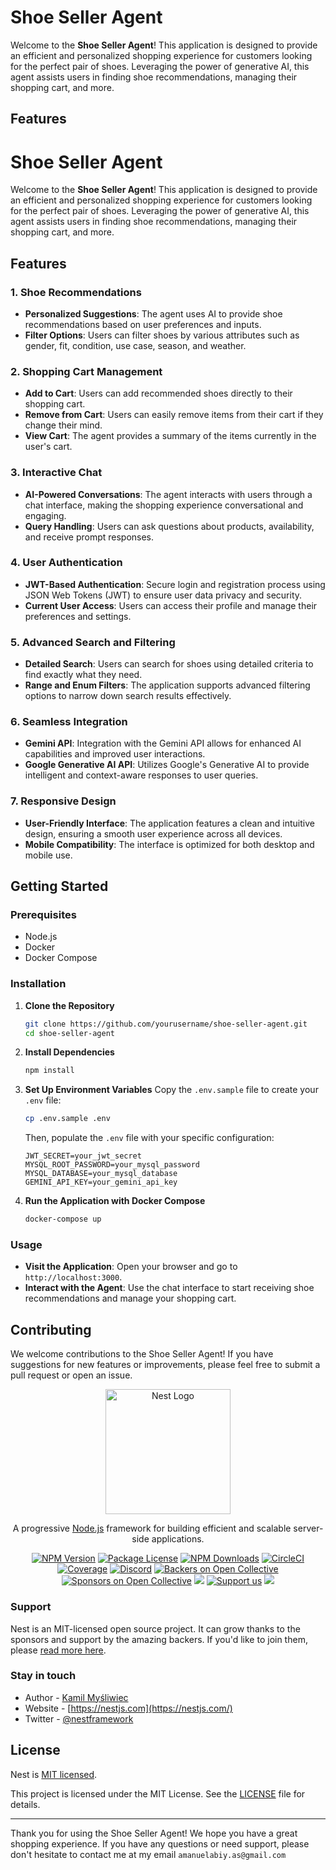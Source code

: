 # Shoe Seller Agent

Welcome to the **Shoe Seller Agent**! This application is designed to provide an efficient and personalized shopping experience for customers looking for the perfect pair of shoes. Leveraging the power of generative AI, this agent assists users in finding shoe recommendations, managing their shopping cart, and more.

## Features

# Shoe Seller Agent

Welcome to the **Shoe Seller Agent**! This application is designed to provide an efficient and personalized shopping experience for customers looking for the perfect pair of shoes. Leveraging the power of generative AI, this agent assists users in finding shoe recommendations, managing their shopping cart, and more.

## Features

### 1. **Shoe Recommendations**
- **Personalized Suggestions**: The agent uses AI to provide shoe recommendations based on user preferences and inputs.
- **Filter Options**: Users can filter shoes by various attributes such as gender, fit, condition, use case, season, and weather.

### 2. **Shopping Cart Management**
- **Add to Cart**: Users can add recommended shoes directly to their shopping cart.
- **Remove from Cart**: Users can easily remove items from their cart if they change their mind.
- **View Cart**: The agent provides a summary of the items currently in the user's cart.

### 3. **Interactive Chat**
- **AI-Powered Conversations**: The agent interacts with users through a chat interface, making the shopping experience conversational and engaging.
- **Query Handling**: Users can ask questions about products, availability, and receive prompt responses.

### 4. **User Authentication**
- **JWT-Based Authentication**: Secure login and registration process using JSON Web Tokens (JWT) to ensure user data privacy and security.
- **Current User Access**: Users can access their profile and manage their preferences and settings.

### 5. **Advanced Search and Filtering**
- **Detailed Search**: Users can search for shoes using detailed criteria to find exactly what they need.
- **Range and Enum Filters**: The application supports advanced filtering options to narrow down search results effectively.

### 6. **Seamless Integration**
- **Gemini API**: Integration with the Gemini API allows for enhanced AI capabilities and improved user interactions.
- **Google Generative AI API**: Utilizes Google's Generative AI to provide intelligent and context-aware responses to user queries.

### 7. **Responsive Design**
- **User-Friendly Interface**: The application features a clean and intuitive design, ensuring a smooth user experience across all devices.
- **Mobile Compatibility**: The interface is optimized for both desktop and mobile use.

## Getting Started

### Prerequisites
- Node.js
- Docker
- Docker Compose

### Installation

1. **Clone the Repository**
   ```bash
   git clone https://github.com/yourusername/shoe-seller-agent.git
   cd shoe-seller-agent
   ```

2. **Install Dependencies**
   ```bash
   npm install
   ```

3. **Set Up Environment Variables**
   Copy the `.env.sample` file to create your `.env` file:
   ```bash
   cp .env.sample .env
   ```
   Then, populate the `.env` file with your specific configuration:
   ```plaintext
   JWT_SECRET=your_jwt_secret
   MYSQL_ROOT_PASSWORD=your_mysql_password
   MYSQL_DATABASE=your_mysql_database
   GEMINI_API_KEY=your_gemini_api_key
   ```

4. **Run the Application with Docker Compose**
   ```bash
   docker-compose up
   ```

### Usage

- **Visit the Application**: Open your browser and go to `http://localhost:3000`.
- **Interact with the Agent**: Use the chat interface to start receiving shoe recommendations and manage your shopping cart.

## Contributing

We welcome contributions to the Shoe Seller Agent! If you have suggestions for new features or improvements, please feel free to submit a pull request or open an issue.

<p align="center">
  <a href="http://nestjs.com/" target="blank"><img src="https://nestjs.com/img/logo-small.svg" width="200" alt="Nest Logo" /></a>
</p>

[circleci-image]: https://img.shields.io/circleci/build/github/nestjs/nest/master?token=abc123def456
[circleci-url]: https://circleci.com/gh/nestjs/nest

  <p align="center">A progressive <a href="http://nodejs.org" target="_blank">Node.js</a> framework for building efficient and scalable server-side applications.</p>
    <p align="center">
<a href="https://www.npmjs.com/~nestjscore" target="_blank"><img src="https://img.shields.io/npm/v/@nestjs/core.svg" alt="NPM Version" /></a>
<a href="https://www.npmjs.com/~nestjscore" target="_blank"><img src="https://img.shields.io/npm/l/@nestjs/core.svg" alt="Package License" /></a>
<a href="https://www.npmjs.com/~nestjscore" target="_blank"><img src="https://img.shields.io/npm/dm/@nestjs/common.svg" alt="NPM Downloads" /></a>
<a href="https://circleci.com/gh/nestjs/nest" target="_blank"><img src="https://img.shields.io/circleci/build/github/nestjs/nest/master" alt="CircleCI" /></a>
<a href="https://coveralls.io/github/nestjs/nest?branch=master" target="_blank"><img src="https://coveralls.io/repos/github/nestjs/nest/badge.svg?branch=master#9" alt="Coverage" /></a>
<a href="https://discord.gg/G7Qnnhy" target="_blank"><img src="https://img.shields.io/badge/discord-online-brightgreen.svg" alt="Discord"/></a>
<a href="https://opencollective.com/nest#backer" target="_blank"><img src="https://opencollective.com/nest/backers/badge.svg" alt="Backers on Open Collective" /></a>
<a href="https://opencollective.com/nest#sponsor" target="_blank"><img src="https://opencollective.com/nest/sponsors/badge.svg" alt="Sponsors on Open Collective" /></a>
  <a href="https://paypal.me/kamilmysliwiec" target="_blank"><img src="https://img.shields.io/badge/Donate-PayPal-ff3f59.svg"/></a>
    <a href="https://opencollective.com/nest#sponsor"  target="_blank"><img src="https://img.shields.io/badge/Support%20us-Open%20Collective-41B883.svg" alt="Support us"></a>
  <a href="https://twitter.com/nestframework" target="_blank"><img src="https://img.shields.io/twitter/follow/nestframework.svg?style=social&label=Follow"></a>
</p>
  <!--[![Backers on Open Collective](https://opencollective.com/nest/backers/badge.svg)](https://opencollective.com/nest#backer)
  [![Sponsors on Open Collective](https://opencollective.com/nest/sponsors/badge.svg)](https://opencollective.com/nest#sponsor)-->


### Support

Nest is an MIT-licensed open source project. It can grow thanks to the sponsors and support by the amazing backers. If you'd like to join them, please [read more here](https://docs.nestjs.com/support).

### Stay in touch

- Author - [Kamil Myśliwiec](https://kamilmysliwiec.com)
- Website - [https://nestjs.com](https://nestjs.com/)
- Twitter - [@nestframework](https://twitter.com/nestframework)

## License

Nest is [MIT licensed](LICENSE).

This project is licensed under the MIT License. See the [LICENSE](LICENSE) file for details.

---

Thank you for using the Shoe Seller Agent! We hope you have a great shopping experience. If you have any questions or need support, please don't hesitate to contact me at my email `amanuelabiy.as@gmail.com`